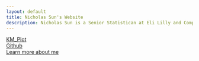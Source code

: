 ```yaml
---
layout: default
title: Nicholas Sun's Website
description: Nicholas Sun is a Senior Statistican at Eli Lilly and Company.
---
```


[KM_Plot](https://github.com/nicksun1/file/KM_plot)<br/>
[Github](https://github.com/nicksun1)<br/>
[Learn more about me](./about/index.md)
